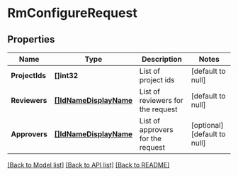 # RmConfigureRequest

## Properties
Name | Type | Description | Notes
------------ | ------------- | ------------- | -------------
**ProjectIds** | **[]int32** | List of project ids | [default to null]
**Reviewers** | [**[]IdNameDisplayName**](IdNameDisplayName.md) | List of reviewers for the request | [default to null]
**Approvers** | [**[]IdNameDisplayName**](IdNameDisplayName.md) | List of approvers for the request | [optional] [default to null]

[[Back to Model list]](../README.md#documentation-for-models) [[Back to API list]](../README.md#documentation-for-api-endpoints) [[Back to README]](../README.md)

